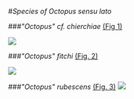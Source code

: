 #*Species of Octopus sensu lato*

###*"Octopus" cf. chierchiae* [(Fig 1)](https://www.nytimes.com/interactive/projects/cp/summer-of-science-2015/latest/larger-pacific-striped-octopus)

![](http://i2.nyt.com/images/2015/08/12/science/sosoctopus/sosoctopus-jumbo.jpg)


###*"Octopus" fitchi*  [(Fig. 2)](http://intermareal.ens.uabc.mx/percebu/invertebrados/Octopus-fitchi.html)

![](https://c2.staticflickr.com/6/5260/5392372728_c13a893069_b.jpg)

###*"Octopus" rubescens* [(Fig. 3)](https://www.montereybayaquarium.org/animal-guide/octopuses-and-kin/red-octopus)
![](http://www.bily.com/pnwsc/web-content/Photos/Cephalopods/Octopus%20rubescens%20Berry,%201953,%201.jpg)